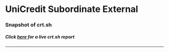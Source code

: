 # UniCredit Subordinate External
### Snapshot of crt.sh
##### Click [here](https://crt.sh/?q=8C31013D19F8EEA618C95FDA6D21F5777C6E930C7413031559EE863D78DFE809) for a live crt.sh report

---
